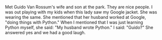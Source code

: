 Met Guido Van Rossum's wife and son at the park.  They are nice people.  I was
out playing with my kids when this lady saw my Google jacket.  She was wearing
the same.  She mentioned that her husband worked at Google, "doing things with
Python."  When I mentioned that I was just learning Python myself, she said:
"My husband wrote Python."  I said: "Guido?"  She answered yes and we had a
good laugh.
